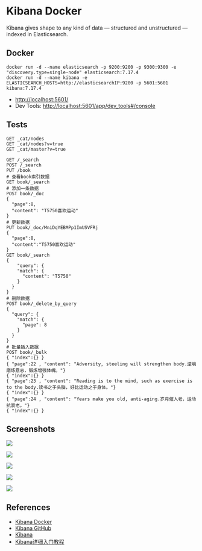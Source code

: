 # Kibana Docker

Kibana gives shape to any kind of data — structured and unstructured — indexed in Elasticsearch.

## Docker
```
docker run -d --name elasticsearch -p 9200:9200 -p 9300:9300 -e "discovery.type=single-node" elasticsearch:7.17.4
docker run -d --name kibana -e ELASTICSEARCH_HOSTS=http://elasticsearchIP:9200 -p 5601:5601 kibana:7.17.4
```
- [http://localhost:5601/](http://localhost:5601/)
- Dev Tools: [http://localhost:5601/app/dev_tools#/console](http://localhost:5601/app/dev_tools#/console)

## Tests
```
GET _cat/nodes
GET _cat/nodes?v=true
GET _cat/master?v=true

GET /_search
POST /_search
PUT /book
# 查看book索引数据
GET book/_search
# 添加一条数据
POST book/_doc
{
  "page":8,
  "content": "T5750喜欢运动"
}
# 更新数据
PUT book/_doc/MniDqYEBMPp1ImUSVFRj
{
  "page":8,
  "content":"T5750喜欢运动"
}
GET book/_search
{
    "query": {
    "match": {
      "content": "T5750"
    }
  }
}
# 删除数据
POST book/_delete_by_query
{
  "query": {
    "match": {
      "page": 8
    }
  }
}
# 批量插入数据
POST book/_bulk
{ "index":{} }
{ "page":22 , "content": "Adversity, steeling will strengthen body.逆境磨练意志，锻炼增强体魄。"}
{ "index":{} }
{ "page":23 , "content": "Reading is to the mind, such as exercise is to the body.读书之于头脑，好比运动之于身体。"}
{ "index":{} }
{ "page":24 , "content": "Years make you old, anti-aging.岁月催人老，运动抗衰老。"}
{ "index":{} }
```

## Screenshots
![](https://static-www.elastic.co/v3/assets/bltefdd0b53724fa2ce/blt47b86adba2f459aa/5fa31e03bfc5dd7188659491/screenshot-kibana-dashboard-webtraffic2-710-547x308.jpg)

![](https://static-www.elastic.co/v3/assets/bltefdd0b53724fa2ce/blt7f166fef273838cc/5fa31e1665bdd35303dff5b6/screenshot-elastic-maps-layers-logs-710-588x331.jpg)

![](https://static-www.elastic.co/v3/assets/bltefdd0b53724fa2ce/blta7894369d5c6bb4b/5fa31e224e40cf53001f3ba2/screenshot-kibana-timeseries-710-602x339.png)

![](https://static-www.elastic.co/v3/assets/bltefdd0b53724fa2ce/blt84378bd3dd281820/5fa31e2772a3526f28db8dc6/screenshot-kibana-machine-learning-710-602x339.jpg)

![](https://static-www.elastic.co/v3/assets/bltefdd0b53724fa2ce/blt56d304d272e89ad3/5fa31e3942256d5ffdf40460/screenshot-kibana-graph-710-602x339.png)

## References
- [Kibana Docker](https://hub.docker.com/_/kibana)
- [Kibana GitHub](https://github.com/elastic/kibana)
- [Kibana](https://www.elastic.co/cn/kibana/)
- [Kibana详细入门教程](https://www.cnblogs.com/chenqionghe/p/12503181.html)
